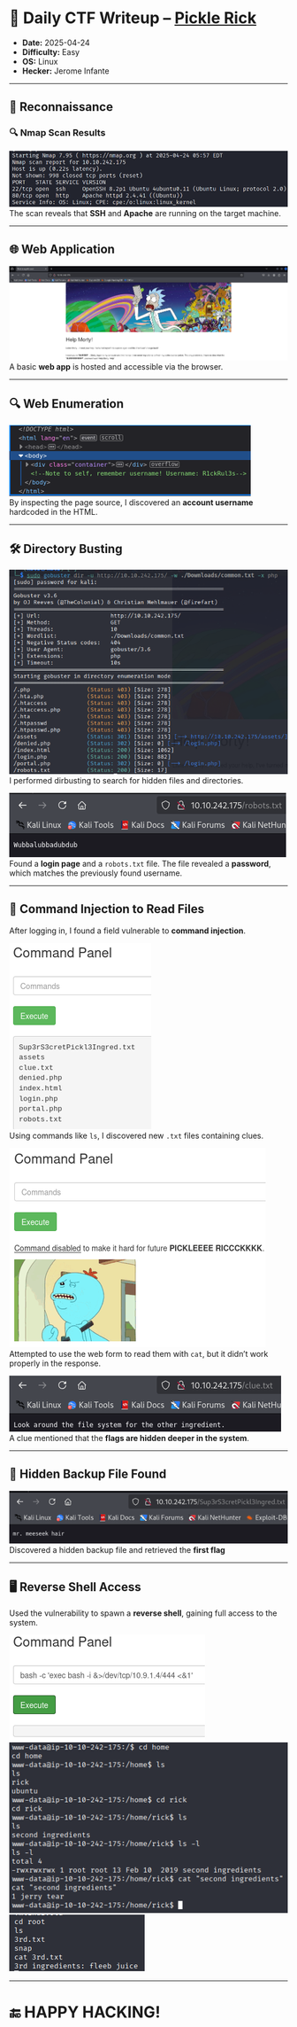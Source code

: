 # 🧾 Daily CTF Writeup – [Pickle Rick](https://tryhackme.com/room/picklerick)

- **Date:** 2025-04-24  
- **Difficulty:** Easy  
- **OS:** Linux  
- **Hecker:** Jerome Infante  

---

## 🔎 Reconnaissance

### 🔍 Nmap Scan Results

![nmap result](1.png)  
The scan reveals that **SSH** and **Apache** are running on the target machine.

---

## 🌐 Web Application

![ftp login](2.png)  
A basic **web app** is hosted and accessible via the browser.

---

## 🔍 Web Enumeration

![apache](3.png)  
By inspecting the page source, I discovered an **account username** hardcoded in the HTML.

---

## 🛠️ Directory Busting

![local file intrusion](4.png)  
I performed dirbusting to search for hidden files and directories.

![ls command](5.png)  
Found a **login page** and a `robots.txt` file. The file revealed a **password**, which matches the previously found username.

---

## 📜 Command Injection to Read Files

After logging in, I found a field vulnerable to **command injection**.

![cat](6.png)  
Using commands like `ls`, I discovered new `.txt` files containing clues.

![using burp](7.png)  
Attempted to use the web form to read them with `cat`, but it didn’t work properly in the response.

![using burp](8.png)  
A clue mentioned that the **flags are hidden deeper in the system**.

---

## 📁 Hidden Backup File Found

![another file](9.png)  
Discovered a hidden backup file and retrieved the **first flag**



---

## 🖥️ Reverse Shell Access
Used the vulnerability to spawn a **reverse shell**, gaining full access to the system.

![base 64 cat](10.png)  
![got it](11.png)  
![got it](12.png)  

---

# 🔚 HAPPY HACKING!
